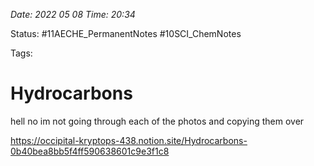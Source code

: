 *Date: 2022 05 08 Time: 20:34*


Status: #11AECHE_PermanentNotes #10SCI_ChemNotes 

Tags: 


# Hydrocarbons

hell no im not going through each of the photos and copying them over

https://occipital-kryptops-438.notion.site/Hydrocarbons-0b40bea8bb5f4ff590638601c9e3f1c8